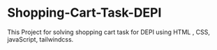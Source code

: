 # Shopping-Cart-Task-DEPI
This Project for solving shopping cart task for DEPI using HTML , CSS, javaScript, tailwindcss.

